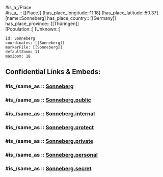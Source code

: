 ﻿---
confidential: public
isDeleted: false
location:
- 50.37
- 11.18
mapmarker: city
mapzoom:
- 7
- 12
SpocWebEntityId: 34369
tags:
- geo/City
type: City
---

#is_a_/Place  
#is_a_ :: [[Place]] 
[has_place_longitude::11.18] 
[has_place_latitude::50.37] 
[name::Sonneberg] 
has_place_country:: [[Germany]]  
has_place_province:: [[Thüringen]]  
[Population::] 
[Unknown::] 


```leaflet
id: Sonneberg
coordinates: [[Sonneberg]] 
markerFile: [[Sonneberg]] 
defaultZoom: 11 
maxZoom: 18
```


## Confidential Links & Embeds: 

### #is_/same_as :: [Sonneberg](/_Standards/Earth/Continent/Europe/Europe~Central/Germany/Germany~East/Thüringen/counties~TH/Sonneberg/cities~Sonneberg/Sonneberg-city/City/Sonneberg.md) 

### #is_/same_as :: [Sonneberg.public](/_public/Earth/Continent/Europe/Europe~Central/Germany/Germany~East/Thüringen/counties~TH/Sonneberg/cities~Sonneberg/Sonneberg-city/City/Sonneberg.public.md) 

### #is_/same_as :: [Sonneberg.internal](/_internal/Earth/Continent/Europe/Europe~Central/Germany/Germany~East/Thüringen/counties~TH/Sonneberg/cities~Sonneberg/Sonneberg-city/City/Sonneberg.internal.md) 

### #is_/same_as :: [Sonneberg.protect](/_protect/Earth/Continent/Europe/Europe~Central/Germany/Germany~East/Thüringen/counties~TH/Sonneberg/cities~Sonneberg/Sonneberg-city/City/Sonneberg.protect.md) 

### #is_/same_as :: [Sonneberg.private](/_private/Earth/Continent/Europe/Europe~Central/Germany/Germany~East/Thüringen/counties~TH/Sonneberg/cities~Sonneberg/Sonneberg-city/City/Sonneberg.private.md) 

### #is_/same_as :: [Sonneberg.personal](/_personal/Earth/Continent/Europe/Europe~Central/Germany/Germany~East/Thüringen/counties~TH/Sonneberg/cities~Sonneberg/Sonneberg-city/City/Sonneberg.personal.md) 

### #is_/same_as :: [Sonneberg.secret](/_secret/Earth/Continent/Europe/Europe~Central/Germany/Germany~East/Thüringen/counties~TH/Sonneberg/cities~Sonneberg/Sonneberg-city/City/Sonneberg.secret.md)

